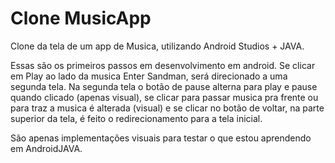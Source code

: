 # Clone MusicApp

Clone da tela de um app de Musica, utilizando Android Studios + JAVA.

Essas são os primeiros passos em desenvolvimento em android. Se clicar em Play ao lado da musica Enter Sandman, será direcionado a uma segunda tela. Na segunda tela o botão de pause alterna para play e pause quando clicado (apenas visual), se clicar para passar musica pra frente ou para traz a musica é alterada (visual) e se clicar no botão de voltar, na parte superior da tela, é feito o redirecionamento para a tela inicial.

São apenas implementações visuais para testar o que estou aprendendo em AndroidJAVA.
